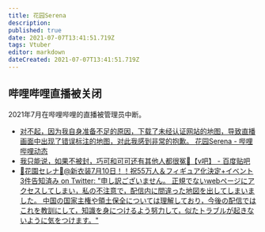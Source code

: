 ```yaml
---
title: 花园Serena
description: 
published: true
date: 2021-07-07T13:41:51.719Z
tags: Vtuber
editor: markdown
dateCreated: 2021-07-07T13:41:51.719Z
---
```


## 哔哩哔哩直播被关闭

2021年7月在哔哩哔哩的直播被管理员中断。

+ [对不起，因为我自身准备不足的原因，下载了未经认证网站的地图，导致直播画面中出现了错误标注的地图，对此我感到非常的抱歉。 花园Serena - 哔哩哔哩动态](https://archive.is/2Jonc "https://t.bilibili.com/543972859474845810")
+ [我只能说，如果不被封，巧可和可可还有其他人都很冤🤭【v吧】 - 百度贴吧](https://archive.is/ltSEr "https://tieba.baidu.com/p/7436253696")
+ [🍯花園セレナ🍯@新衣装7月10日！！祝55万人＆フィギュア化決定+イベント3件告知済み on Twitter: "申し訳ございません。 正規でないwebページにアクセスしてしまい，私の不注意で，配信内に間違った地図を出してしまいました。 中国の国家主権や領土保全については理解しており，今後の配信ではこれを教訓にして，知識を身につけるよう努力して，似たトラブルが起きないように気をつけます。"](https://web.archive.org/web/20210705132429/https://twitter.com/hanazono_serena/status/1412039641818034184)
